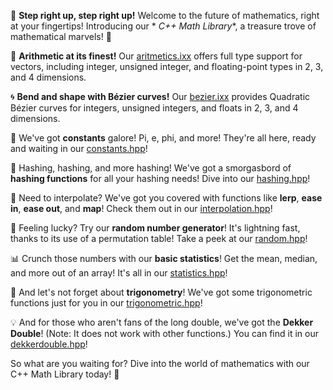 🚀 **Step right up, step right up!** Welcome to the future of mathematics, right at your fingertips! Introducing our *
*C++ Math Library**, a treasure trove of mathematical marvels! 🎉

🔢 **Arithmetic at its finest!** Our [aritmetics.ixx](includes/aritmetics.ixx) offers full type support for vectors,
including integer, unsigned integer, and floating-point types in 2, 3, and 4 dimensions.

🌀 **Bend and shape with Bézier curves!** Our [bezier.ixx](includes/bezier.ixx) provides Quadratic Bézier curves for
integers, unsigned integers, and floats in 2, 3, and 4 dimensions.

🔢 We've got **constants** galore! Pi, e, phi, and more! They're all here, ready and waiting in
our [constants.hpp](includes/constants.ixx)!

🔐 Hashing, hashing, and more hashing! We've got a smorgasbord of **hashing functions** for all your hashing needs! Dive
into our [hashing.hpp](includes/hashing.ixx)!

🔄 Need to interpolate? We've got you covered with functions like **lerp**, **ease in**, **ease out**, and **map**! Check
them out in our [interpolation.hpp](includes/interpolation.ixx)!

🎲 Feeling lucky? Try our **random number generator**! It's lightning fast, thanks to its use of a permutation table!
Take a peek at our [random.hpp](includes/random.ixx)!

📊 Crunch those numbers with our **basic statistics**! Get the mean, median, and more out of an array! It's all in
our [statistics.hpp](includes/statistics.ixx)!

📐 And let's not forget about **trigonometry**! We've got some trigonometric functions just for you in
our [trigonometric.hpp](includes/trigonometric.ixx)!

💡 And for those who aren't fans of the long double, we've got the **Dekker Double**! (Note: It does not work with other
functions.) You can find it in our [dekkerdouble.hpp](includes/dekkerdouble.hpp)!

So what are you waiting for? Dive into the world of mathematics with our C++ Math Library today! 🎈
